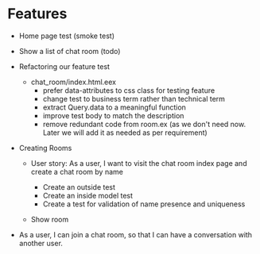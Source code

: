 # Features

- Home page test (smoke test)
- Show a list of chat room (todo)
- Refactoring our feature test
  - chat_room/index.html.eex
    - prefer data-attributes to css class for testing feature
    - change test to business term rather than technical term
    - extract Query.data to a meaningful function
    - improve test body to match the description
    - remove redundant code from room.ex (as we don't need now.  Later we will add it as needed as per requirement)
- Creating Rooms
  - User story: As a user, I want to visit the chat room index page and create a chat room by name
    - Create an outside test
    - Create an inside model test
    - Create a test for validation of name presence and uniqueness

  - Show room

- As a user, I can join a chat room, so that I can have a conversation with another user.


